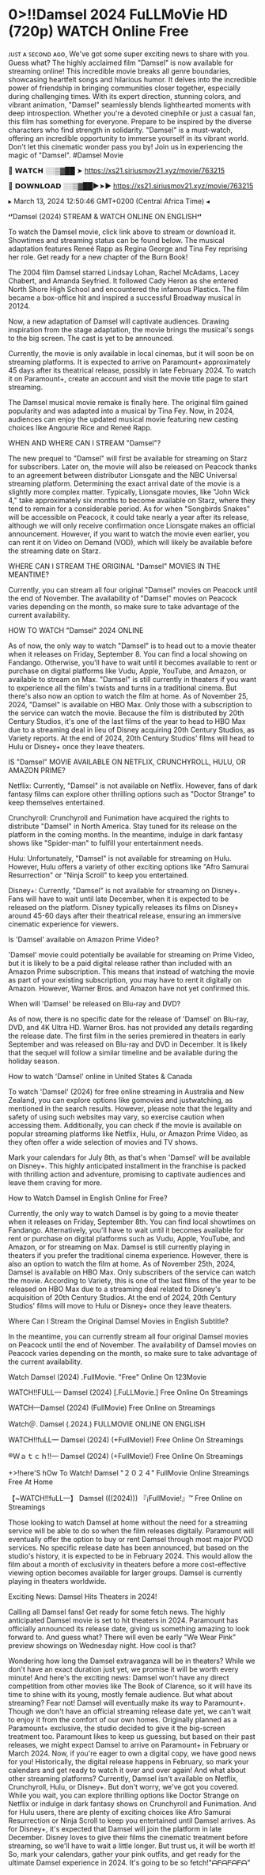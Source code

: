 # 0>!!Damsel 2024 FuLLMoVie HD (720p) WATCH Online Free


ᴊᴜꜱᴛ ᴀ ꜱᴇᴄᴏɴᴅ ᴀɢᴏ, We've got some super exciting news to share with you. Guess what? The highly acclaimed film "Damsel"  is now available for streaming online! This incredible movie breaks all genre boundaries, showcasing heartfelt songs and hilarious humor. It delves into the incredible power of friendship in bringing communities closer together, especially during challenging times. With its expert direction, stunning colors, and vibrant animation, "Damsel" seamlessly blends lighthearted moments with deep introspection. Whether you're a devoted cinephile or just a casual fan, this film has something for everyone. Prepare to be inspired by the diverse characters who find strength in solidarity. "Damsel" is a must-watch, offering an incredible opportunity to immerse yourself in its vibrant world. Don't let this cinematic wonder pass you by! Join us in experiencing the magic of "Damsel". #Damsel Movie


🔴 𝗪𝗔𝗧𝗖𝗛 ░░▒▓██ ➤ https://xs21.siriusmov21.xyz/movie/763215

🔴 𝗗𝗢𝗪𝗡𝗟𝗢𝗔𝗗 ░░▒▓██►➤► https://xs21.siriusmov21.xyz/movie/763215


 
▸ March 13, 2024 12:50:46 GMT+0200 (Central Africa Time) ◂

 
❛❜Damsel (2024) STREAM & WATCH ONLINE ON ENGLISH❛❜
 
 
To watch the Damsel movie, click link above to stream or download it. Showtimes and streaming status can be found below. The musical adaptation features Reneé Rapp as Regina George and Tina Fey reprising her role. Get ready for a new chapter of the Burn Book!

The 2004 film Damsel starred Lindsay Lohan, Rachel McAdams, Lacey Chabert, and Amanda Seyfried. It followed Cady Heron as she entered North Shore High School and encountered the infamous Plastics. The film became a box-office hit and inspired a successful Broadway musical in 20124.

Now, a new adaptation of Damsel will captivate audiences. Drawing inspiration from the stage adaptation, the movie brings the musical's songs to the big screen. The cast is yet to be announced.

Currently, the movie is only available in local cinemas, but it will soon be on streaming platforms. It is expected to arrive on Paramount+ approximately 45 days after its theatrical release, possibly in late February 2024. To watch it on Paramount+, create an account and visit the movie title page to start streaming.

The Damsel musical movie remake is finally here. The original film gained popularity and was adapted into a musical by Tina Fey. Now, in 2024, audiences can enjoy the updated musical movie featuring new casting choices like Angourie Rice and Reneé Rapp.

WHEN AND WHERE CAN I STREAM "Damsel"?
 
The new prequel to "Damsel" will first be available for streaming on Starz for subscribers. Later on, the movie will also be released on Peacock thanks to an agreement between distributor Lionsgate and the NBC Universal streaming platform. Determining the exact arrival date of the movie is a slightly more complex matter. Typically, Lionsgate movies, like "John Wick 4," take approximately six months to become available on Starz, where they tend to remain for a considerable period. As for when "Songbirds Snakes" will be accessible on Peacock, it could take nearly a year after its release, although we will only receive confirmation once Lionsgate makes an official announcement. However, if you want to watch the movie even earlier, you can rent it on Video on Demand (VOD), which will likely be available before the streaming date on Starz.

WHERE CAN I STREAM THE ORIGINAL "Damsel" MOVIES IN THE MEANTIME?
 
Currently, you can stream all four original "Damsel" movies on Peacock until the end of November. The availability of "Damsel" movies on Peacock varies depending on the month, so make sure to take advantage of the current availability.

HOW TO WATCH "Damsel" 2024 ONLINE

As of now, the only way to watch "Damsel" is to head out to a movie theater when it releases on Friday, September 8. You can find a local showing on Fandango. Otherwise, you'll have to wait until it becomes available to rent or purchase on digital platforms like Vudu, Apple, YouTube, and Amazon, or available to stream on Max. "Damsel" is still currently in theaters if you want to experience all the film's twists and turns in a traditional cinema. But there's also now an option to watch the film at home. As of November 25, 2024, "Damsel" is available on HBO Max. Only those with a subscription to the service can watch the movie. Because the film is distributed by 20th Century Studios, it's one of the last films of the year to head to HBO Max due to a streaming deal in lieu of Disney acquiring 20th Century Studios, as Variety reports. At the end of 2024, 20th Century Studios' films will head to Hulu or Disney+ once they leave theaters.

IS "Damsel" MOVIE AVAILABLE ON NETFLIX, CRUNCHYROLL, HULU, OR AMAZON PRIME?

Netflix: Currently, "Damsel" is not available on Netflix. However, fans of dark fantasy films can explore other thrilling options such as "Doctor Strange" to keep themselves entertained.

Crunchyroll: Crunchyroll and Funimation have acquired the rights to distribute "Damsel" in North America. Stay tuned for its release on the platform in the coming months. In the meantime, indulge in dark fantasy shows like "Spider-man" to fulfill your entertainment needs.

Hulu: Unfortunately, "Damsel" is not available for streaming on Hulu. However, Hulu offers a variety of other exciting options like "Afro Samurai Resurrection" or "Ninja Scroll" to keep you entertained.

Disney+: Currently, "Damsel" is not available for streaming on Disney+. Fans will have to wait until late December, when it is expected to be released on the platform. Disney typically releases its films on Disney+ around 45-60 days after their theatrical release, ensuring an immersive cinematic experience for viewers.

Is 'Damsel' available on Amazon Prime Video?

'Damsel' movie could potentially be available for streaming on Prime Video, but it is likely to be a paid digital release rather than included with an Amazon Prime subscription. This means that instead of watching the movie as part of your existing subscription, you may have to rent it digitally on Amazon. However, Warner Bros. and Amazon have not yet confirmed this.

When will 'Damsel' be released on Blu-ray and DVD?

As of now, there is no specific date for the release of 'Damsel' on Blu-ray, DVD, and 4K Ultra HD. Warner Bros. has not provided any details regarding the release date. The first film in the series premiered in theaters in early September and was released on Blu-ray and DVD in December. It is likely that the sequel will follow a similar timeline and be available during the holiday season.

How to watch 'Damsel' online in United States & Canada

To watch 'Damsel' (2024) for free online streaming in Australia and New Zealand, you can explore options like gomovies and justwatching, as mentioned in the search results. However, please note that the legality and safety of using such websites may vary, so exercise caution when accessing them. Additionally, you can check if the movie is available on popular streaming platforms like Netflix, Hulu, or Amazon Prime Video, as they often offer a wide selection of movies and TV shows.

Mark your calendars for July 8th, as that's when 'Damsel' will be available on Disney+. This highly anticipated installment in the franchise is packed with thrilling action and adventure, promising to captivate audiences and leave them craving for more.

How to Watch Damsel in English Online for Free?

Currently, the only way to watch Damsel is by going to a movie theater when it releases on Friday, September 8th. You can find local showtimes on Fandango. Alternatively, you'll have to wait until it becomes available for rent or purchase on digital platforms such as Vudu, Apple, YouTube, and Amazon, or for streaming on Max. Damsel is still currently playing in theaters if you prefer the traditional cinema experience. However, there is also an option to watch the film at home. As of November 25th, 2024, Damsel is available on HBO Max. Only subscribers of the service can watch the movie. According to Variety, this is one of the last films of the year to be released on HBO Max due to a streaming deal related to Disney's acquisition of 20th Century Studios. At the end of 2024, 20th Century Studios' films will move to Hulu or Disney+ once they leave theaters.

Where Can I Stream the Original Damsel Movies in English Subtitle?

In the meantime, you can currently stream all four original Damsel movies on Peacock until the end of November. The availability of Damsel movies on Peacock varies depending on the month, so make sure to take advantage of the current availability.

Watch Damsel (2024) .FullMovie. "Free" Online On 123Movie

WATCH!!FULL— Damsel (2024) [.FuLLMovie.] Free Online On Streamings

WATCH—Damsel (2024) (FullMovie) Free Online on Streamings

Watch＠. Damsel (.2024.) FULLMOVIE ONLINE ON ENGLISH

WATCH!!fuLL— Damsel (2024) (+FullMovie!) Free Online On Streamings

®Ｗａｔｃｈ!!— Damsel (2024) (+FullMovie!) Free Online On Streamings

+>!here'S hOw To Watch! Damsel "２０２４" FullMovie Online Streamings Free At Home

【~WATCH!!fuLL—】 Damsel (((2024))) 『¡FullMovie!』™ Free Online on Streamings

Those looking to watch Damsel at home without the need for a streaming service will be able to do so when the film releases digitally. Paramount will eventually offer the option to buy or rent Damsel through most major PVOD services. No specific release date has been announced, but based on the studio's history, it is expected to be in February 2024. This would allow the film about a month of exclusivity in theaters before a more cost-effective viewing option becomes available for larger groups. Damsel is currently playing in theaters worldwide.

Exciting News: Damsel Hits Theaters in 2024!

Calling all Damsel fans! Get ready for some fetch news. The highly anticipated Damsel movie is set to hit theaters in 2024. Paramount has officially announced its release date, giving us something amazing to look forward to. And guess what? There will even be early "We Wear Pink" preview showings on Wednesday night. How cool is that?

Wondering how long the Damsel extravaganza will be in theaters? While we don't have an exact duration just yet, we promise it will be worth every minute! And here's the exciting news: Damsel won't have any direct competition from other movies like The Book of Clarence, so it will have its time to shine with its young, mostly female audience. But what about streaming? Fear not! Damsel will eventually make its way to Paramount+. Though we don't have an official streaming release date yet, we can't wait to enjoy it from the comfort of our own homes. Originally planned as a Paramount+ exclusive, the studio decided to give it the big-screen treatment too. Paramount likes to keep us guessing, but based on their past releases, we might expect Damsel to arrive on Paramount+ in February or March 2024. Now, if you're eager to own a digital copy, we have good news for you! Historically, the digital release happens in February, so mark your calendars and get ready to watch it over and over again! And what about other streaming platforms? Currently, Damsel isn't available on Netflix, Crunchyroll, Hulu, or Disney+. But don't worry, we've got you covered. While you wait, you can explore thrilling options like Doctor Strange on Netflix or indulge in dark fantasy shows on Crunchyroll and Funimation. And for Hulu users, there are plenty of exciting choices like Afro Samurai Resurrection or Ninja Scroll to keep you entertained until Damsel arrives. As for Disney+, it's expected that Damsel will join the platform in late December. Disney loves to give their films the cinematic treatment before streaming, so we'll have to wait a little longer. But trust us, it will be worth it! So, mark your calendars, gather your pink outfits, and get ready for the ultimate Damsel experience in 2024. It's going to be so fetch!"ᗩᖴᗩᖴᗩᖴᗩ"
